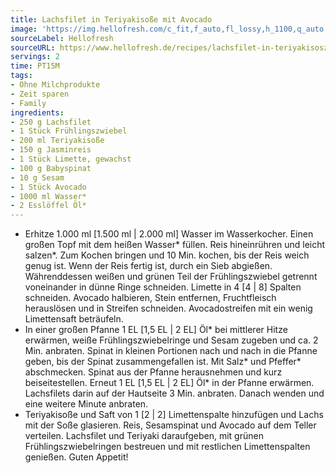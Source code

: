 ```yaml
---
title: Lachsfilet in Teriyakisoße mit Avocado
image: 'https://img.hellofresh.com/c_fit,f_auto,fl_lossy,h_1100,q_auto,w_2600/hellofresh_s3/image/lachsfilet-in-teriyakisosze-mit-avocado-6813235e.jpg'
sourceLabel: Hellofresh
sourceURL: https://www.hellofresh.de/recipes/lachsfilet-in-teriyakisosze-mit-avocado-62bb0497d934a400b50342f2
servings: 2
time: PT15M
tags:
- Ohne Milchprodukte
- Zeit sparen
- Family
ingredients:
- 250 g Lachsfilet
- 1 Stück Frühlingszwiebel
- 200 ml Teriyakisoße
- 150 g Jasminreis
- 1 Stück Limette, gewachst
- 100 g Babyspinat
- 10 g Sesam
- 1 Stück Avocado
- 1000 ml Wasser*
- 2 Esslöffel Öl*
---
```


- Erhitze 1.000 ml [1.500 ml | 2.000 ml] Wasser im Wasserkocher.  Einen großen Topf mit dem heißen Wasser\* füllen. Reis hineinrühren und leicht salzen\*. Zum Kochen bringen und 10 Min. kochen, bis der Reis weich genug ist. Wenn der Reis fertig ist, durch ein Sieb abgießen.  Währenddessen weißen und grünen Teil der Frühlingszwiebel getrennt voneinander in dünne Ringe schneiden.  Limette in 4 [4 | 8] Spalten schneiden.  Avocado halbieren, Stein entfernen, Fruchtfleisch herauslösen und in Streifen schneiden. Avocadostreifen mit ein wenig Limettensaft beträufeln.
- In einer großen Pfanne 1 EL [1,5 EL | 2 EL] Öl\* bei mittlerer Hitze erwärmen, weiße Frühlingszwiebelringe und Sesam zugeben und ca. 2 Min. anbraten.  Spinat in kleinen Portionen nach und nach in die Pfanne geben, bis der Spinat zusammengefallen ist.  Mit Salz\* und Pfeffer\* abschmecken.  Spinat aus der Pfanne herausnehmen und kurz beiseitestellen.  Erneut 1 EL [1,5 EL | 2 EL] Öl\* in der Pfanne erwärmen. Lachsfilets darin auf der Hautseite 3 Min. anbraten.  Danach wenden und eine weitere Minute anbraten.
- Teriyakisoße und Saft von 1 [2 | 2] Limettenspalte hinzufügen und Lachs mit der Soße glasieren.  Reis, Sesamspinat und Avocado auf dem Teller verteilen. Lachsfilet und Teriyaki daraufgeben, mit grünen Frühlingszwiebelringen bestreuen und mit restlichen Limettenspalten genießen.  Guten Appetit!
